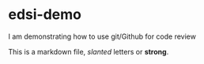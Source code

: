 # edsi-demo

I am demonstrating how to use git/Github for code review

This is a markdown file, *slanted* letters or **strong**.

